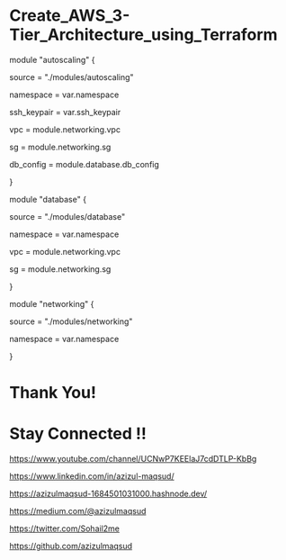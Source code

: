 # Create_AWS_3-Tier_Architecture_using_Terraform

module "autoscaling" {

  source      = "./modules/autoscaling"
  
  namespace   = var.namespace
  
  ssh_keypair = var.ssh_keypair

  vpc       = module.networking.vpc
  
  sg        = module.networking.sg
  
  db_config = module.database.db_config
  
}

module "database" {

  source    = "./modules/database"
  
  namespace = var.namespace

  vpc = module.networking.vpc
  
  sg  = module.networking.sg
  
}

module "networking" {

  source    = "./modules/networking"
  
  namespace = var.namespace
  
}

# Thank You!
# Stay Connected !!

https://www.youtube.com/channel/UCNwP7KEElaJ7cdDTLP-KbBg

https://www.linkedin.com/in/azizul-maqsud/

https://azizulmaqsud-1684501031000.hashnode.dev/

https://medium.com/@azizulmaqsud

https://twitter.com/Sohail2me

https://github.com/azizulmaqsud
